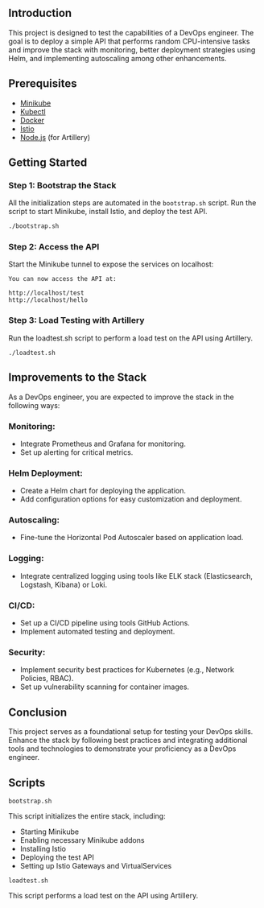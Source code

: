 ## Introduction

This project is designed to test the capabilities of a DevOps engineer. The goal is to deploy a simple API that performs random CPU-intensive tasks and improve the stack with monitoring, better deployment strategies using Helm, and implementing autoscaling among other enhancements.

## Prerequisites

- [Minikube](https://minikube.sigs.k8s.io/docs/start/)
- [Kubectl](https://kubernetes.io/docs/tasks/tools/install-kubectl/)
- [Docker](https://docs.docker.com/get-docker/)
- [Istio](https://istio.io/latest/docs/setup/getting-started/#download)
- [Node.js](https://nodejs.org/) (for Artillery)

## Getting Started

### Step 1: Bootstrap the Stack

All the initialization steps are automated in the `bootstrap.sh` script. Run the script to start Minikube, install Istio, and deploy the test API.

```bash
./bootstrap.sh
```

### Step 2: Access the API
Start the Minikube tunnel to expose the services on localhost:
```
You can now access the API at:

http://localhost/test
http://localhost/hello
```

### Step 3: Load Testing with Artillery
Run the loadtest.sh script to perform a load test on the API using Artillery.

```
./loadtest.sh
```


## Improvements to the Stack
As a DevOps engineer, you are expected to improve the stack in the following ways:

### Monitoring:

- Integrate Prometheus and Grafana for monitoring.
- Set up alerting for critical metrics.

### Helm Deployment:

- Create a Helm chart for deploying the application.
- Add configuration options for easy customization and deployment.

### Autoscaling:

- Fine-tune the Horizontal Pod Autoscaler based on application load.

### Logging:

- Integrate centralized logging using tools like ELK stack (Elasticsearch, Logstash, Kibana) or Loki.

### CI/CD:

- Set up a CI/CD pipeline using tools GitHub Actions.
- Implement automated testing and deployment.

### Security:

- Implement security best practices for Kubernetes (e.g., Network Policies, RBAC).
- Set up vulnerability scanning for container images.

## Conclusion
This project serves as a foundational setup for testing your DevOps skills. Enhance the stack by following best practices and integrating additional tools and technologies to demonstrate your proficiency as a DevOps engineer.

## Scripts
``` 
bootstrap.sh
```
This script initializes the entire stack, including:

- Starting Minikube
- Enabling necessary Minikube addons
- Installing Istio
- Deploying the test API
- Setting up Istio Gateways and VirtualServices



``` 
loadtest.sh
```

This script performs a load test on the API using Artillery.